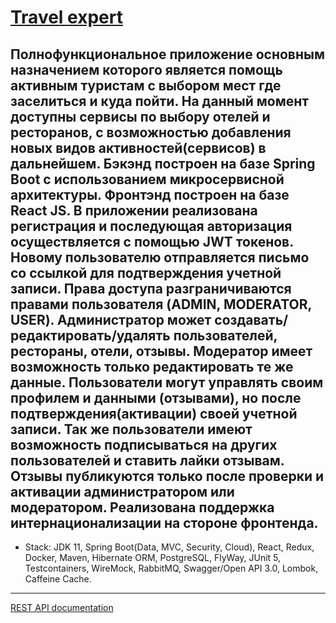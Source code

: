 [Travel expert](https://alexiusss.github.io/travel-expert/)
===============================
Полнофункциональное приложение основным назначением которого является помощь активным туристам с выбором мест где заселиться и куда пойти. На данный момент доступны сервисы по выбору отелей и ресторанов, с возможностью добавления новых видов активностей(сервисов) в дальнейшем.
Бэкэнд построен на базе Spring Boot с использованием микросервисной архитектуры. Фронтэнд построен на базе React JS.
В приложении реализована регистрация и последующая авторизация осуществляется с помощью JWT токенов. Новому пользователю отправляется письмо со ссылкой для подтверждения учетной записи. Права доступа разграничиваются правами пользователя (ADMIN, MODERATOR, USER). Администратор может создавать/редактировать/удалять пользователей, рестораны, отели, отзывы.  Модератор имеет возможность только редактировать те же данные. Пользователи могут управлять своим профилем и данными (отзывами), но после подтверждения(активации) своей учетной записи. Так же пользователи имеют возможность подписываться на других пользователей и ставить лайки отзывам. Отзывы публикуются только после проверки и активации администратором или модератором.
Реализована поддержка интернационализации на стороне фронтенда.
-------------------------------------------------------------
- Stack: JDK 11, Spring Boot(Data, MVC, Security, Cloud), React, Redux, Docker, Maven, Hibernate ORM, PostgreSQL, FlyWay, JUnit 5, Testcontainers, WireMock, RabbitMQ, Swagger/Open API 3.0, Lombok, Caffeine Cache.
-----------------------------------------------------
[REST API documentation](https://alexiusss.github.io/travel-expert/apiDocs)  